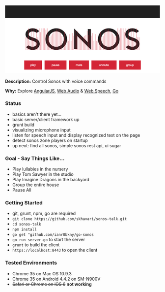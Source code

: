 ![Screenshot](https://raw.githubusercontent.com/skhavari/sonos-talk/master/websrc/assets/screenshot.png)

**Description:** Control Sonos with voice commands

**Why:** Explore [AngularJS][angular], [Web Audio][h5a] & [Web Speech][h5s], [Go][go]

[angular]: https://angularjs.org/
[h5a]: http://www.w3.org/TR/webaudio/
[h5s]: https://dvcs.w3.org/hg/speech-api/raw-file/tip/speechapi.html
[go]: http://golang.org

### Status

* basics aren't there yet...
* basic server/client framework up
* grunt build
* visualizing microphone input
* listen for speech input and display recognized text on the page
* detect sonos zone players on startup
* up next: find all sonos, simple sonos rest api, ui sugar

### Goal - Say Things Like...

* Play lullabies in the nursery
* Play Tom Sawyer in the studio
* Play Imagine Dragons in the backyard
* Group the entire house
* Pause All

### Getting Started

 * git, grunt, npm, go are required
 * `git clone https://github.com/skhavari/sonos-talk.git`
 * `cd sonos-talk`
 * `npm install`
 * `go get "github.com/ianr0bkny/go-sonos`
 * `go run server.go` to start the server
 * `grunt` to build the client
 * `https://localhost:8443` to open the client

### Tested Environments

* Chrome 35 on Mac OS 10.9.3
* Chrome 35 on Android 4.4.2 on SM-N900V
* ~~Safari or Chrome on iOS 6~~ **not working**
